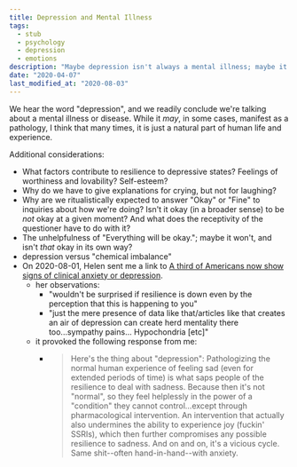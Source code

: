 ```yaml
---
title: Depression and Mental Illness
tags:
  - stub
  - psychology
  - depression
  - emotions
description: "Maybe depression isn't always a mental illness; maybe it's sometimes just a part of the normal human experience and a rich emotional life."
date: "2020-04-07"
last_modified_at: "2020-08-03"
---
```


We hear the word "depression", and we readily conclude we're talking about a mental illness or disease. While it _may_, in some cases, manifest as a pathology, I think that many times, it is just a natural part of human life and experience.

Additional considerations:

* What factors contribute to resilience to depressive states? Feelings of worthiness and lovability? Self-esteem?
* Why do we have to give explanations for crying, but not for laughing?
* Why are we ritualistically expected to answer "Okay" or "Fine" to inquiries about how we're doing? Isn't it okay (in a broader sense) to be _not_ okay at a given moment? And what does the receptivity of the questioner have to do with it?
* The unhelpfulness of "Everything will be okay."; maybe it won't, and isn't _that_ okay in its own way?
* depression versus "chemical imbalance"
* On 2020-08-01, Helen sent me a link to [A third of Americans now show signs of clinical anxiety or depression](https://www.washingtonpost.com/health/2020/05/26/americans-with-depression-anxiety-pandemic/).
  * her observations:
    * "wouldn't be surprised if resilience is down even by the perception that this is happening to you"
    * "just the mere presence of data like that/articles like that creates an air of depression can create herd mentality there too...sympathy pains... Hypochondria [etc]"
  * it provoked the following response from me:
    * > Here's the thing about "depression": Pathologizing the normal human experience of feeling sad (even for extended periods of time) is what saps people of the resilience to deal with sadness. Because then it's not "normal", so they feel helplessly in the power of a "condition" they cannot control...except through pharmacological intervention. An intervention that actually also undermines the ability to experience joy (fuckin' SSRIs), which then further compromises any possible resilience to sadness. And on and on, it's a vicious cycle. Same shit--often hand-in-hand--with anxiety.
